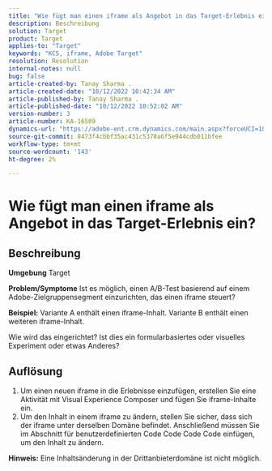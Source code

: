 ```yaml
---
title: "Wie fügt man einen iframe als Angebot in das Target-Erlebnis ein?"
description: Beschreibung
solution: Target
product: Target
applies-to: "Target"
keywords: "KCS, iframe, Adobe Target"
resolution: Resolution
internal-notes: null
bug: false
article-created-by: Tanay Sharma .
article-created-date: "10/12/2022 10:42:34 AM"
article-published-by: Tanay Sharma .
article-published-date: "10/12/2022 10:52:02 AM"
version-number: 3
article-number: KA-16589
dynamics-url: "https://adobe-ent.crm.dynamics.com/main.aspx?forceUCI=1&pagetype=entityrecord&etn=knowledgearticle&id=a3521d94-1a4a-ed11-bba2-0022480868ff"
source-git-commit: 8473f4cbbf35ac431c5370a6f5e944cdb011bfee
workflow-type: tm+mt
source-wordcount: '143'
ht-degree: 2%

---
```


# Wie fügt man einen iframe als Angebot in das Target-Erlebnis ein?

## Beschreibung

<b>Umgebung</b>
Target


<b>Problem/Symptome</b>
Ist es möglich, einen A/B-Test basierend auf einem Adobe-Zielgruppensegment einzurichten, das einen iframe steuert?



<b>Beispiel:</b> Variante A enthält einen iframe-Inhalt. Variante B enthält einen weiteren iframe-Inhalt.

Wie wird das eingerichtet? Ist dies ein formularbasiertes oder visuelles Experiment oder etwas Anderes?


## Auflösung




1. Um einen neuen iframe in die Erlebnisse einzufügen, erstellen Sie eine Aktivität mit Visual Experience Composer und fügen Sie iframe-Inhalte ein.
2. Um den Inhalt in einem iframe zu ändern, stellen Sie sicher, dass sich der iframe unter derselben Domäne befindet. Anschließend müssen Sie im Abschnitt für benutzerdefinierten Code Code Code Code einfügen, um den Inhalt zu ändern.




<b>Hinweis:</b> Eine Inhaltsänderung in der Drittanbieterdomäne ist nicht möglich.
